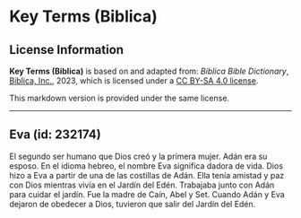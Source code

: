 # Key Terms (Biblica)

## License Information

**Key Terms (Biblica)** is based on and adapted from: _Biblica Bible Dictionary_, [Biblica, Inc.](https://www.biblica.com/), 2023, which is licensed under a [CC BY-SA 4.0 license](https://creativecommons.org/licenses/by-sa/4.0/legalcode.en).

This markdown version is provided under the same license.



--------------------------------

## Eva (id: 232174)

El segundo ser humano que Dios creó y la primera mujer. Adán era su esposo. En el idioma hebreo, el nombre Eva significa dadora de vida. Dios hizo a Eva a partir de una de las costillas de Adán. Ella tenía amistad y paz con Dios mientras vivía en el Jardín del Edén. Trabajaba junto con Adán para cuidar el jardín. Fue la madre de Caín, Abel y Set. Cuando Adán y Eva dejaron de obedecer a Dios, tuvieron que salir del Jardín del Edén.


